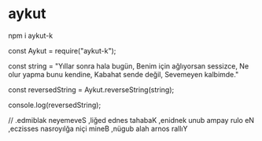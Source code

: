 # aykut

npm i aykut-k

const Aykut = require("aykut-k");

const string = "Yıllar sonra hala bugün, Benim için ağlıyorsan sessizce, Ne olur yapma bunu kendine, Kabahat sende değil, Sevemeyen kalbimde."

const reversedString = Aykut.reverseString(string);

console.log(reversedString);

//  .edmiblak neyemeveS ,liğed ednes tahabaK ,enidnek unub ampay rulo eN ,eczisses nasroyılğa niçi mineB ,nügub alah arnos rallıY
